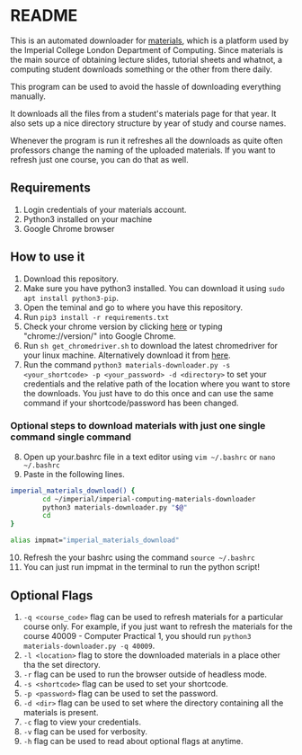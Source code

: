 # README

This is an automated downloader for [materials](https://materials.doc.ic.ac.uk/), which is a platform used by the Imperial College London Department of Computing. Since materials is the main source of obtaining lecture slides, tutorial sheets and whatnot, a computing student downloads something or the other from there daily.

This program can be used to avoid the hassle of downloading everything manually.

It downloads all the files from a student's materials page for that year. It also sets up a nice directory structure by year of study and course names.

Whenever the program is run it refreshes all the downloads as quite often professors change the naming of the uploaded materials. If you want to refresh just one course, you can do that as well.

## Requirements

1. Login credentials of your materials account.
2. Python3 installed on your machine
3. Google Chrome browser

## How to use it

1. Download this repository.
2. Make sure you have python3 installed. You can download it using ```sudo apt install python3-pip```. 
3. Open the teminal and go to where you have this repository.
4. Run ```pip3 install -r requirements.txt```
5. Check your chrome version by clicking [here](chrome://version/) or typing "chrome://version/" into Google Chrome.
6. Run ```sh get_chromedriver.sh``` to download the latest chromedriver for your linux machine. Alternatively download it from [here](https://chromedriver.chromium.org/downloads).
7. Run the command ```python3 materials-downloader.py -s <your_shortcode> -p <your_password> -d <directory>``` to set your credentials and the relative path of the location where you want to store the downloads. You just have to do this once and can use the same command if your shortcode/password has been changed.

### Optional steps to download materials with just one single command single command

8. Open up your.bashrc file in a text editor using ```vim ~/.bashrc``` or ```nano ~/.bashrc```
9. Paste in the following lines.
```bash
imperial_materials_download() {
        cd ~/imperial/imperial-computing-materials-downloader
        python3 materials-downloader.py "$@"
        cd
}

alias impmat="imperial_materials_download"
```
10. Refresh the your bashrc using the command ```source ~/.bashrc```
11. You can just run impmat in the terminal to run the python script!


## Optional Flags

1. ```-q <course_code>``` flag can be used to refresh materials for a particular course only. For example, if you just want to refresh the materials for the course 40009 - Computer Practical 1, you should run ```python3 materials-downloader.py -q 40009```.
2. ```-l <location>``` flag to store the downloaded materials in a place other tha the set directory.
3. ```-r``` flag can be used to run the browser outside of headless mode.
4. ```-s <shortcode>``` flag can be used to set your shortcode.
5. ```-p <password>``` flag can be used to set the password.
6. ```-d <dir>``` flag can be used to set where the directory containing all the materials is present.
7. ```-c``` flag to view your credentials.
8. ```-v``` flag can be used for verbosity.
9. ```-h``` flag can be used to read about optional flags at anytime.
